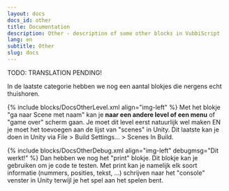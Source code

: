 ```yaml
---
layout: docs
docs_id: other
title: Documentation
description: Other - description of some other blocks in VubbiScript
lang: en
subtitle: Other
slug: docs
---
```


TODO: TRANSLATION PENDING!

In de laatste categorie hebben we nog een aantal blokjes die nergens echt thuishoren.

{% include blocks/DocsOtherLevel.xml align="img-left" %}
Met het blokje "ga naar Scene met naam" kan je **naar een andere level of een menu** of "game over" scherm gaan. Je moet dit level eerst natuurlijk wel maken EN je moet het toevoegen aan de lijst van "scenes" in Unity. Dit laatste kan je doen in Unity via File > Build Settings... > Scenes In Build.

{% include blocks/DocsOtherDebug.xml align="img-left" debugmsg="Dit werkt!" %}
Dan hebben we nog het "print" blokje. Dit blokje kan je gebruiken om je code te testen. Met print kan je namelijk elk soort informatie (nummers, posities, tekst, ...) schrijven naar het "console" venster in Unity terwijl je het spel aan het spelen bent.